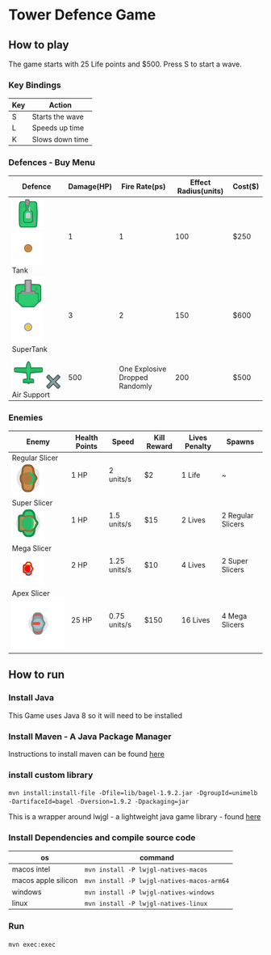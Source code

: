 # Tower Defence Game

## How to play

The game starts with 25 Life points and $500. Press S to start a wave.

### Key Bindings

| Key | Action          |
| --- | --------------- |
| S   | Starts the wave |
| L   | Speeds up time  |
| K   | Slows down time |

### Defences - Buy Menu

| Defence                                                                                                      | Damage(HP) | Fire Rate(ps)                  | Effect Radius(units) | Cost($) |
| ------------------------------------------------------------------------------------------------------------ | ---------- | ------------------------------ | -------------------- | ------- |
| ![Tank](res/images/tank.png) ![TankProjectile](res/images/tank_projectile.png) Tank                          | 1          | 1                              | 100                  | $250    |
| ![SuperTank](res/images/supertank.png) ![SuperTankProjectile](res/images/supertank_projectile.png) SuperTank | 3          | 2                              | 150                  | $600    |
| ![AirSupport](res/images/airsupport.png) ![AirSupportExplosive](res/images/explosive.png) Air Support        | 500        | One Explosive Dropped Randomly | 200                  | $500    |

### Enemies

| Enemy                                                   | Health Points | Speed        | Kill Reward | Lives Penalty | Spawns            |
| ------------------------------------------------------- | ------------- | ------------ | ----------- | ------------- | ----------------- |
| Regular Slicer ![RegularSlicer](res/images/slicer.png)  | 1 HP          | 2 units/s    | $2          | 1 Life        | ~                 |
| Super Slicer ![SuperSlicer](res/images/superslicer.png) | 1 HP          | 1.5 units/s  | $15         | 2 Lives       | 2 Regular Slicers |
| Mega Slicer ![MegaSlicer](res/images/megaslicer.png)    | 2 HP          | 1.25 units/s | $10         | 4 Lives       | 2 Super Slicers   |
| Apex Slicer ![ApexSlicer](res/images/apexslicer.png)    | 25 HP         | 0.75 units/s | $150        | 16 Lives      | 4 Mega Slicers    |

## How to run

### Install Java

This Game uses Java 8 so it will need to be installed

### Install Maven - A Java Package Manager

Instructions to install maven can be found [here](https://maven.apache.org/install.html)

### install custom library

`mvn install:install-file -Dfile=lib/bagel-1.9.2.jar -DgroupId=unimelb -DartifaceId=bagel -Dversion=1.9.2 -Dpackaging=jar`

This is a wrapper around lwjgl - a lightweight java game library - found [here](https://gitlab.eng.unimelb.edu.au/emcmurtry/bagel-public)

### Install Dependencies and compile source code

| os                  | command                                    |
| ------------------- | ------------------------------------------ |
| macos intel         | `mvn install -P lwjgl-natives-macos`       |
| macos apple silicon | `mvn install -P lwjgl-natives-macos-arm64` |
| windows             | `mvn install -P lwjgl-natives-windows`     |
| linux               | `mvn install -P lwjgl-natives-linux`       |

### Run

`mvn exec:exec`

